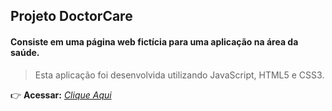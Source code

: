 ## Projeto DoctorCare 

#### Consiste em uma página web fictícia para uma aplicação na área da saúde.
> Esta aplicação foi desenvolvida utilizando JavaScript, HTML5 e CSS3.

:point_right: **Acessar:** _[Clique Aqui](https://guilherme-ac-fernandes.github.io/nlw-return-origin/)_

